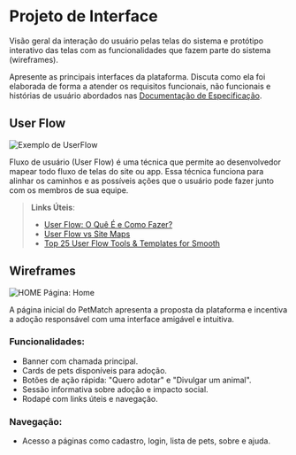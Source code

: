 
# Projeto de Interface

Visão geral da interação do usuário pelas telas do sistema e protótipo interativo das telas com as funcionalidades que fazem parte do sistema (wireframes).

 Apresente as principais interfaces da plataforma. Discuta como ela foi elaborada de forma a atender os requisitos funcionais, não funcionais e histórias de usuário abordados nas <a href="2-Especificação do Projeto.md"> Documentação de Especificação</a>.

## User Flow

![Exemplo de UserFlow](img/userflow.jpg)

Fluxo de usuário (User Flow) é uma técnica que permite ao desenvolvedor mapear todo fluxo de telas do site ou app. Essa técnica funciona para alinhar os caminhos e as possíveis ações que o usuário pode fazer junto com os membros de sua equipe.

> **Links Úteis**:
> - [User Flow: O Quê É e Como Fazer?](https://medium.com/7bits/fluxo-de-usu%C3%A1rio-user-flow-o-que-%C3%A9-como-fazer-79d965872534)
> - [User Flow vs Site Maps](http://designr.com.br/sitemap-e-user-flow-quais-as-diferencas-e-quando-usar-cada-um/)
> - [Top 25 User Flow Tools & Templates for Smooth](https://www.mockplus.com/blog/post/user-flow-tools)


## Wireframes

![HOME](https://github.com/user-attachments/assets/e6c98fc0-c96b-4ca9-a8fb-bce770476c69 "HOME")
Página: Home
 
A página inicial do PetMatch apresenta a proposta da plataforma e incentiva a adoção responsável com uma interface amigável e intuitiva.
 
### Funcionalidades:
- Banner com chamada principal.
- Cards de pets disponíveis para adoção.
- Botões de ação rápida: "Quero adotar" e "Divulgar um animal".
- Sessão informativa sobre adoção e impacto social.
- Rodapé com links úteis e navegação.
 
### Navegação:
- Acesso a páginas como cadastro, login, lista de pets, sobre e ajuda.
